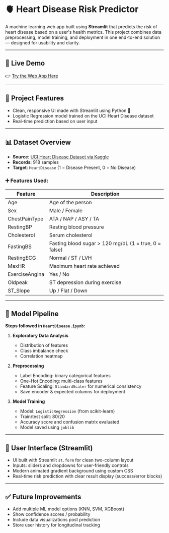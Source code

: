 # 🫀 Heart Disease Risk Predictor

A machine learning web app built using **Streamlit** that predicts the risk of heart disease based on a user's health metrics. This project combines data preprocessing, model training, and deployment in one end-to-end solution — designed for usability and clarity.

---

## 🔗 Live Demo

👉 [Try the Web App Here](https://howsmyheart.streamlit.app/)

---

## 📌 Project Features

- Clean, responsive UI made with Streamlit using Python 🎨
- Logistic Regression model trained on the UCI Heart Disease dataset
- Real-time prediction based on user input

---

## 📊 Dataset Overview

- **Source**: [UCI Heart Disease Dataset via Kaggle](https://www.kaggle.com/datasets/fedesoriano/heart-failure-prediction)
- **Records**: 918 samples
- **Target**: `HeartDisease` (1 = Disease Present, 0 = No Disease)

### ➕ Features Used:
| Feature | Description |
|--------|-------------|
| Age | Age of the person |
| Sex | Male / Female |
| ChestPainType | ATA / NAP / ASY / TA |
| RestingBP | Resting blood pressure |
| Cholesterol | Serum cholesterol |
| FastingBS | Fasting blood sugar > 120 mg/dL (1 = true, 0 = false) |
| RestingECG | Normal / ST / LVH |
| MaxHR | Maximum heart rate achieved |
| ExerciseAngina | Yes / No |
| Oldpeak | ST depression during exercise |
| ST_Slope | Up / Flat / Down |

---

## 🧠 Model Pipeline

**Steps followed in `HeartDisease.ipynb`:**

1. **Exploratory Data Analysis**  
   - Distribution of features  
   - Class imbalance check  
   - Correlation heatmap

2. **Preprocessing**  
   - Label Encoding: binary categorical features  
   - One-Hot Encoding: multi-class features  
   - Feature Scaling: `StandardScaler` for numerical consistency  
   - Save encoder & expected columns for deployment

3. **Model Training**  
   - Model: `LogisticRegression` (from scikit-learn)  
   - Train/test split: 80/20  
   - Accuracy score and confusion matrix evaluated  
   - Model saved using `joblib`

---

## 🎨 User Interface (Streamlit)

- UI built with Streamlit `st.form` for clean two-column layout  
- Inputs: sliders and dropdowns for user-friendly controls  
- Modern animated gradient background using custom CSS  
- Real-time risk prediction with clear result display (success/error blocks)

---

## ✅ Future Improvements

- Add multiple ML model options (KNN, SVM, XGBoost)
- Show confidence scores / probability
- Include data visualizations post prediction
- Store user history for longitudinal tracking



